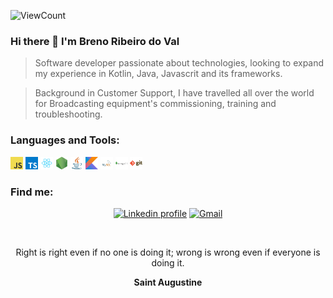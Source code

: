 
![ViewCount](https://views.whatilearened.today/views/github/breno-do-val/breno-do-val.svg?cache=remove)

### Hi there 👋 I'm Breno Ribeiro do Val
> Software developer passionate about technologies, looking to expand my experience in Kotlin, Java, Javascrit and its frameworks.

> Background in Customer Support, I have travelled all over the world for Broadcasting equipment's commissioning, training and troubleshooting.

<!--
**Breno-do-val/breno-do-val** is a ✨ _special_ ✨ repository because its `README.md` (this file) appears on your GitHub profile.

- 🔭 I’m currently working on front-end for embedded applications using AngularJS, AdminLTE.
- 🌱 I’m currently focused on Cloud Computing solutions and Mobile development.
- 👯 I’m looking to collaborate on Web and Mobile applications using Cloud solutions.
- 💬 Talk to me about economy and technology.
- ⚡ Fun fact: I have taken Steve Jobs' phrase "Stay hungry, stay foolish" as a precept.
-->

### Languages and Tools:
<code><img height="20" src="https://raw.githubusercontent.com/github/explore/80688e429a7d4ef2fca1e82350fe8e3517d3494d/topics/javascript/javascript.png"></code>
<code><img height="20" src="https://raw.githubusercontent.com/github/explore/80688e429a7d4ef2fca1e82350fe8e3517d3494d/topics/typescript/typescript.png"></code>
<code><img height="20" src="https://raw.githubusercontent.com/github/explore/80688e429a7d4ef2fca1e82350fe8e3517d3494d/topics/react/react.png"></code>
<code><img height="20" src="https://raw.githubusercontent.com/github/explore/80688e429a7d4ef2fca1e82350fe8e3517d3494d/topics/nodejs/nodejs.png"></code>
<code><img height="20" src="https://raw.githubusercontent.com/github/explore/80688e429a7d4ef2fca1e82350fe8e3517d3494d/topics/java/java.png"></code>
<code><img height="20" src="https://raw.githubusercontent.com/github/explore/80688e429a7d4ef2fca1e82350fe8e3517d3494d/topics/kotlin/kotlin.png"></code>
<code><img height="20" src="https://raw.githubusercontent.com/github/explore/80688e429a7d4ef2fca1e82350fe8e3517d3494d/topics/mysql/mysql.png"></code>
<code><img height="20" src="https://raw.githubusercontent.com/github/explore/80688e429a7d4ef2fca1e82350fe8e3517d3494d/topics/mongodb/mongodb.png"></code>
<code><img height="20" src="https://raw.githubusercontent.com/github/explore/80688e429a7d4ef2fca1e82350fe8e3517d3494d/topics/git/git.png"></code>

### Find me:

<p align="center">
    <a href="https://www.linkedin.com/in/breno-do-val-8a9149195/" target="blank"><img alt="Linkedin profile" title="Linkedin" src="https://raw.githubusercontent.com/Thomas-George-T/Thomas-George-T/master/assets/linkedin.svg" width="100" height="30" /></a>
    <a href="mailto:brenorvale@gmail.com" target="blank"><img alt="Gmail" src="https://raw.githubusercontent.com/Thomas-George-T/Thomas-George-T/master/assets/google-gmail.svg" title="Email" width="100" height="30" /></a>
</p>

<br/>

<p align="center">
    Right is right even if no one is doing it; wrong is wrong even if everyone is doing it.
</p>
<p align="center"><b>Saint Augustine</b></p>
